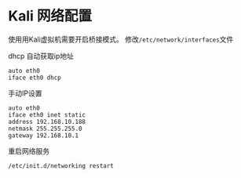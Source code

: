 # Kali 网络配置

使用用Kali虚拟机需要开启桥接模式。
修改`/etc/network/interfaces`文件

dhcp 自动获取ip地址
```
auto eth0
iface eth0 dhcp
```

手动IP设置
```
auto eth0
iface eth0 inet static
address 192.168.10.188
netmask 255.255.255.0
gateway 192.168.10.1
```

重启网络服务

```sh
/etc/init.d/networking restart
```
